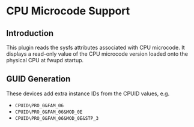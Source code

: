 CPU Microcode Support
=================

Introduction
------------

This plugin reads the sysfs attributes associated with CPU microcode.
It displays a read-only value of the CPU microcode version loaded onto
the physical CPU at fwupd startup.

GUID Generation
---------------

These devices add extra instance IDs from the CPUID values, e.g.

 * `CPUID\PRO_0&FAM_06`
 * `CPUID\PRO_0&FAM_06&MOD_0E`
 * `CPUID\PRO_0&FAM_06&MOD_0E&STP_3`
